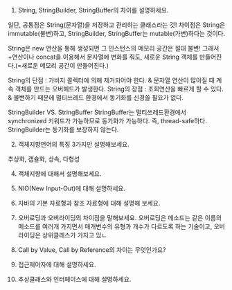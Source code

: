 1. String, StringBuilder, StringBuffer의 차이를 설명하세요.

일단, 공통점은 String(문자열)을 저장하고 관리하는 클래스라는 것!
차이점은 String은 immutable(불변)하고, StringBuilder, StringBuffer는 mutable(가변)하다는 것이다.

String은 new 연산을 통해 생성되면 그 인스턴스의 메모리 공간은 절대 불변!
그래서 +연산이나 concat을 이용해서 문자열에 변화를 줘도, 새로운 String 객체를 만들어진다.(=새로운 메모리 공간이 만들어진다.)

String의 단점 : 가비지 콜렉터에 의해 제거되어야 한다. & 문자열 연산이 많아질 때 계속 객체를 만드는 오버헤드가 발생한다.
String의 장점 : 조회연산을 빠르게 할 수 있다. & 불변하기 때문에 멀티쓰레드 환경에서 동기화를 신경쓸 필요가 없다.

StringBuilder VS. StringBuffer 
StringBuffer는 멀티쓰레드환경에서 synchronized 키워드가 가능하므로 동기화가 가능하다. 즉, thread-safe하다.
StringBuilder는 동기화를 보장하지 않는다.

2. 객체지향언어의 특징 3가지만 설명해보세요.

추상화, 캡슐화, 상속, 다형성

4. 객체지향에 대해서 설명해보세요.

5. NIO(New Input-Out)에 대해 설명하세요.

6. 자바의 기본 자료형과 참조 자료형에 대해 설명해 보세요.

7. 오버로딩과 오버라이딩의 차이점을 말해보세요.
오버로딩은 메소드는 같은 이름의 메소드를 여러개 가지면서 매개변수의 유형과 개수가 다르도록 하는 기술이고,
오버라이딩은 상위클래스가 가지고 있ㄴ

8.  Call by Value, Call by Reference의 차이는 무엇인가요?

9.  접근제어자에 대해 설명하세요.
 
10. 추상클래스와 인터페이스에 대해 설명하세요.
 
<!--stackedit_data:
eyJoaXN0b3J5IjpbMzU1OTUwNzUyLC0xNTY0NDA3MjQ4LC0xNT
A3NjA4MzI4LDc5MTM5NDc2MywxNzI5MTE0ODcxLDczNjE3NTQw
OV19
-->